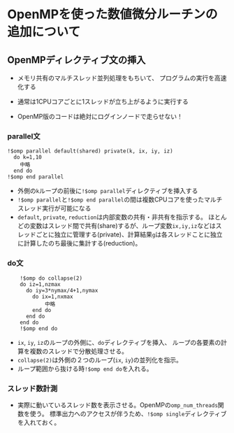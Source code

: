 # OpenMPを使った数値微分ルーチンの追加について

## OpenMPディレクティブ文の挿入

* メモリ共有のマルチスレッド並列処理をもちいて、
プログラムの実行を高速化する
* 通常は1CPUコアごとに1スレッドが立ち上がるように実行する

* OpenMP版のコードは絶対にログインノードで走らせない！

### parallel文

```
!$omp parallel default(shared) private(k, ix, iy, iz) 
  do k=1,10
    中略
  end do
!$omp end parallel
```

* 外側の`k`ループの前後に`!$omp parallel`ディレクティブを挿入する
* `!$omp parallel`と`!$omp end parallel`の間は複数CPUコアを使ったマルチスレッド実行が可能になる
* `default`, `private`, `reduction`は内部変数の共有・非共有を指示する。
ほとんどの変数はスレッド間で共有(share)するが、ループ変数`ix,iy,iz`などはスレッドごとに独立に管理する(private)、計算結果`g`は各スレッドことに独立に計算したのち最後に集計する(reduction)。


### do文

```
    !$omp do collapse(2) 
    do iz=1,nzmax
      do iy=3*nymax/4+1,nymax
        do ix=1,nxmax
            中略
        end do
      end do
    end do
    !$omp end do
```

* `ix`, `iy`, `iz`のループの外側に、`do`ディレクティブを挿入、
ループの各要素の計算を複数のスレッドで分散処理させる。
* `collapse(2)`は外側の２つのループ(`ix`, `iy`)の並列化を指示。
* ループ範囲から抜ける時`!$omp end do`を入れる。

### スレッド数計測
* 実際に動いているスレッド数を表示させる。OpenMPの`omp_num_threads`関数を使う。
標準出力へのアクセスが伴うため、`!$omp single`ディレクティブを入れておく。

